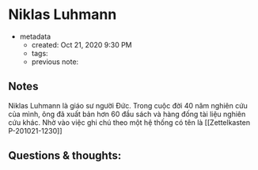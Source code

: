 # Niklas Luhmann

- metadata
	- created: Oct 21, 2020 9:30 PM
	- tags:
	- previous note:

## Notes
Niklas Luhmann là giáo sư người Đức. Trong cuộc đời 40 năm nghiên cứu của mình, ông đã xuất bản hơn 60 đầu sách và hàng đống tài liệu nghiên cứu khác. Nhờ vào việc ghi chú theo một hệ thống có tên là [[Zettelkasten P-201021-1230]]

## Questions & thoughts:

